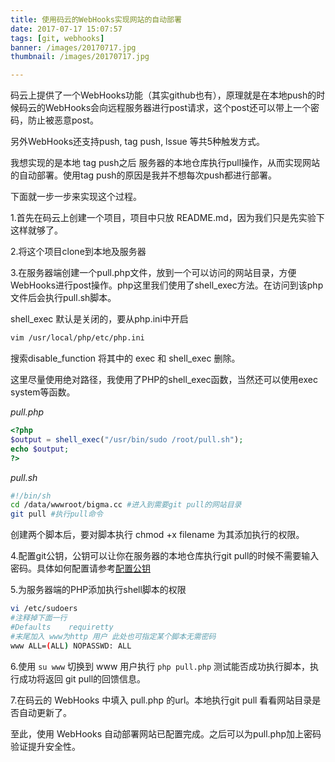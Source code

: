 ```yaml
---
title: 使用码云的WebHooks实现网站的自动部署
date: 2017-07-17 15:07:57
tags: [git, webhooks] 
banner: /images/20170717.jpg
thumbnail: /images/20170717.jpg

---
```

码云上提供了一个WebHooks功能（其实github也有），原理就是在本地push的时候码云的WebHooks会向远程服务器进行post请求，这个post还可以带上一个密码，防止被恶意post。

另外WebHooks还支持push, tag push, lssue 等共5种触发方式。

我想实现的是本地 tag push之后 服务器的本地仓库执行pull操作，从而实现网站的自动部署。使用tag push的原因是我并不想每次push都进行部署。

下面就一步一步来实现这个过程。

<!-- more -->

1.首先在码云上创建一个项目，项目中只放 README.md，因为我们只是先实验下这样就够了。

2.将这个项目clone到本地及服务器

3.在服务器端创建一个pull.php文件，放到一个可以访问的网站目录，方便WebHooks进行post操作。php这里我们使用了shell_exec方法。在访问到该php文件后会执行pull.sh脚本。

shell_exec 默认是关闭的，要从php.ini中开启
```bash
vim /usr/local/php/etc/php.ini
```
搜索disable_function 将其中的 exec 和 shell_exec 删除。

这里尽量使用绝对路径，我使用了PHP的shell_exec函数，当然还可以使用exec system等函数。

*pull.php*
```php
<?php
$output = shell_exec("/usr/bin/sudo /root/pull.sh");
echo $output;
?>

```

*pull.sh*

```bash
#!/bin/sh
cd /data/wwwroot/bigma.cc #进入到需要git pull的网站目录
git pull #执行pull命令
```

创建两个脚本后，要对脚本执行 chmod +x filename  为其添加执行的权限。

4.配置git公钥，公钥可以让你在服务器的本地仓库执行git pull的时候不需要输入密码。具体如何配置请参考[配置公钥](http://git.mydoc.io/?t=180845)

5.为服务器端的PHP添加执行shell脚本的权限

```bash
vi /etc/sudoers
#注释掉下面一行
#Defaults    requiretty
#末尾加入 www为http 用户 此处也可指定某个脚本无需密码
www ALL=(ALL) NOPASSWD: ALL
```

6.使用 ```su www``` 切换到 www 用户执行 ```php pull.php``` 测试能否成功执行脚本，执行成功将返回 git pull的回馈信息。

7.在码云的 WebHooks 中填入 pull.php 的url。本地执行git pull 看看网站目录是否自动更新了。

至此，使用 WebHooks 自动部署网站已配置完成。之后可以为pull.php加上密码验证提升安全性。
